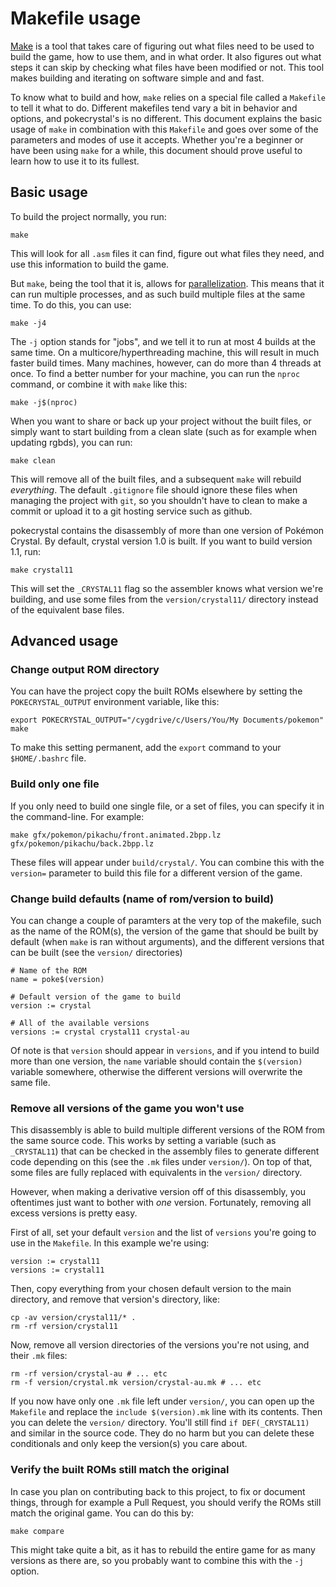 Makefile usage
==============

[Make](https://en.wikipedia.org/wiki/Make_(software)) is a tool that takes care of figuring out what files need to be used to build the game, how to use them, and in what order. It also figures out what steps it can skip by checking what files have been modified or not. This tool makes building and iterating on software simple and and fast.

To know what to build and how, `make` relies on a special file called a `Makefile` to tell it what to do. Different makefiles tend vary a bit in behavior and options, and pokecrystal's is no different. This document explains the basic usage of `make` in combination with this `Makefile` and goes over some of the parameters and modes of use it accepts. Whether you're a beginner or have been using `make` for a while, this document should prove useful to learn how to use it to its fullest.


Basic usage
-----------

To build the project normally, you run:
```
make
```
This will look for all `.asm` files it can find, figure out what files they need, and use this information to build the game.

But `make`, being the tool that it is, allows for [parallelization](https://www.gnu.org/software/make/manual/html_node/Parallel.html). This means that it can run multiple processes, and as such build multiple files at the same time. To do this, you can use:
```
make -j4
```
The `-j` option stands for "jobs", and we tell it to run at most 4 builds at the same time. On a multicore/hyperthreading machine, this will result in much faster build times. Many machines, however, can do more than 4 threads at once. To find a better number for your machine, you can run the `nproc` command, or combine it with `make` like this:
```
make -j$(nproc)
```

When you want to share or back up your project without the built files, or simply want to start building from a clean slate (such as for example when updating rgbds), you can run:
```
make clean
```
This will remove all of the built files, and a subsequent `make` will rebuild _everything_. The default `.gitignore` file should ignore these files when managing the project with `git`, so you shouldn't have to clean to make a commit or upload it to a git hosting service such as github.

pokecrystal contains the disassembly of more than one version of Pokémon Crystal. By default, crystal version 1.0 is built. If you want to build version 1.1, run:
```
make crystal11
```
This will set the `_CRYSTAL11` flag so the assembler knows what version we're building, and use some files from the `version/crystal11/` directory instead of the equivalent base files.


Advanced usage
--------------


### Change output ROM directory
You can have the project copy the built ROMs elsewhere by setting the `POKECRYSTAL_OUTPUT` environment variable, like this:
```
export POKECRYSTAL_OUTPUT="/cygdrive/c/Users/You/My Documents/pokemon"
make
```
To make this setting permanent, add the `export` command to your `$HOME/.bashrc` file.


### Build only one file
If you only need to build one single file, or a set of files, you can specify it in the command-line. For example:
```
make gfx/pokemon/pikachu/front.animated.2bpp.lz gfx/pokemon/pikachu/back.2bpp.lz
```
These files will appear under `build/crystal/`. You can combine this with the `version=` parameter to build this file for a different version of the game.


### Change build defaults (name of rom/version to build)
You can change a couple of paramters at the very top of the makefile, such as the name of the ROM(s), the version of the game that should be built by default (when `make` is ran without arguments), and the different versions that can be built (see the `version/` directories)
```
# Name of the ROM
name = poke$(version)

# Default version of the game to build
version := crystal

# All of the available versions
versions := crystal crystal11 crystal-au
```
Of note is that `version` should appear in `versions`, and if you intend to build more than one version, the `name` variable should contain the `$(version)` variable somewhere, otherwise the different versions will overwrite the same file.


### Remove all versions of the game you won't use
This disassembly is able to build multiple different versions of the ROM from the same source code. This works by setting a variable (such as `_CRYSTAL11`) that can be checked in the assembly files to generate different code depending on this (see the `.mk` files under `version/`). On top of that, some files are fully replaced with equivalents in the `version/` directory.

However, when making a derivative version off of this disassembly, you oftentimes just want to bother with _one_ version. Fortunately, removing all excess versions is pretty easy.

First of all, set your default `version` and the list of `versions` you're going to use in the `Makefile`. In this example we're using:
```
version := crystal11
versions := crystal11
```

Then, copy everything from your chosen default version to the main directory, and remove that version's directory, like:
```
cp -av version/crystal11/* .
rm -rf version/crystal11
```

Now, remove all version directories of the versions you're not using, and their `.mk` files:
```
rm -rf version/crystal-au # ... etc
rm -f version/crystal.mk version/crystal-au.mk # ... etc
```

If you now have only one `.mk` file left under `version/`, you can open up the `Makefile` and replace the `include $(version).mk` line with its contents. Then you can delete the `version/` directory. You'll still find `if DEF(_CRYSTAL11)` and similar in the source code. They do no harm but you can delete these conditionals and only keep the version(s) you care about.


### Verify the built ROMs still match the original
In case you plan on contributing back to this project, to fix or document things, through for example a Pull Request, you should verify the ROMs still match the original game. You can do this by:
```
make compare
```
This might take quite a bit, as it has to rebuild the entire game for as many versions as there are, so you probably want to combine this with the `-j` option.

